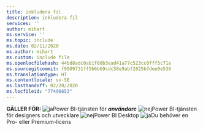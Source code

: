 ```yaml
---
title: inkludera fil
description: inkludera fil
services: ''
author: mihart
ms.service: ''
ms.topic: include
ms.date: 02/11/2020
ms.author: mihart
ms.custom: include file
ms.openlocfilehash: 44bd8adc0ab1f08b3ead41a77c523cc0fff5c71e
ms.sourcegitcommit: f9909731ff5b6b69cdc58e9abf2025b7dee0e536
ms.translationtype: HT
ms.contentlocale: sv-SE
ms.lasthandoff: 02/20/2020
ms.locfileid: "77496653"
---
```

<Token>**GÄLLER FÖR:** ![ja](media/yes.png)Power BI-tjänsten för ***användare*** ![nej](media/no.png)Power BI-tjänsten för designers och utvecklare ![nej](media/no.png)Power BI Desktop ![ja](media/maybe.png)Du behöver en Pro- eller Premium-licens </Token>